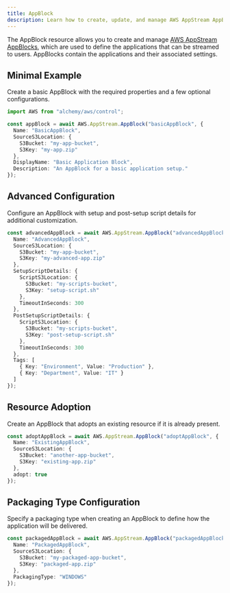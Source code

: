 ```yaml
---
title: AppBlock
description: Learn how to create, update, and manage AWS AppStream AppBlocks using Alchemy Cloud Control.
---
```



The AppBlock resource allows you to create and manage [AWS AppStream AppBlocks](https://docs.aws.amazon.com/appstream/latest/userguide/), which are used to define the applications that can be streamed to users. AppBlocks contain the applications and their associated settings.

## Minimal Example

Create a basic AppBlock with the required properties and a few optional configurations.

```ts
import AWS from "alchemy/aws/control";

const appBlock = await AWS.AppStream.AppBlock("basicAppBlock", {
  Name: "BasicAppBlock",
  SourceS3Location: {
    S3Bucket: "my-app-bucket",
    S3Key: "my-app.zip"
  },
  DisplayName: "Basic Application Block",
  Description: "An AppBlock for a basic application setup."
});
```

## Advanced Configuration

Configure an AppBlock with setup and post-setup script details for additional customization.

```ts
const advancedAppBlock = await AWS.AppStream.AppBlock("advancedAppBlock", {
  Name: "AdvancedAppBlock",
  SourceS3Location: {
    S3Bucket: "my-app-bucket",
    S3Key: "my-advanced-app.zip"
  },
  SetupScriptDetails: {
    ScriptS3Location: {
      S3Bucket: "my-scripts-bucket",
      S3Key: "setup-script.sh"
    },
    TimeoutInSeconds: 300
  },
  PostSetupScriptDetails: {
    ScriptS3Location: {
      S3Bucket: "my-scripts-bucket",
      S3Key: "post-setup-script.sh"
    },
    TimeoutInSeconds: 300
  },
  Tags: [
    { Key: "Environment", Value: "Production" },
    { Key: "Department", Value: "IT" }
  ]
});
```

## Resource Adoption

Create an AppBlock that adopts an existing resource if it is already present.

```ts
const adoptAppBlock = await AWS.AppStream.AppBlock("adoptAppBlock", {
  Name: "ExistingAppBlock",
  SourceS3Location: {
    S3Bucket: "another-app-bucket",
    S3Key: "existing-app.zip"
  },
  adopt: true
});
```

## Packaging Type Configuration

Specify a packaging type when creating an AppBlock to define how the application will be delivered.

```ts
const packagedAppBlock = await AWS.AppStream.AppBlock("packagedAppBlock", {
  Name: "PackagedAppBlock",
  SourceS3Location: {
    S3Bucket: "my-packaged-app-bucket",
    S3Key: "packaged-app.zip"
  },
  PackagingType: "WINDOWS"
});
```
